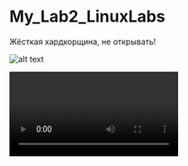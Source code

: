# My_Lab2_LinuxLabs
Жёсткая хардкорщина, не открывать!

![alt text](https://media.discordapp.net/attachments/640880040300642332/791230604955090954/2_5420618708919780782-1.gif)


![alt text](https://cdn.discordapp.com/attachments/825782329384763412/826558068828405780/nazuri1.mp4)

